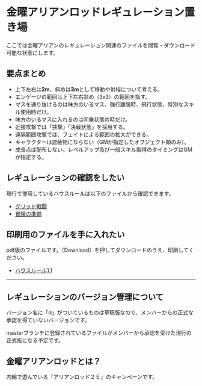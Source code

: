 # 金曜アリアンロッドレギュレーション置き場
ここでは金曜アリアンのレギュレーション関連のファイルを閲覧・ダウンロード可能な状態にします。

## 要点まとめ
- 上下左右は**2m**、斜めは**3m**として移動や射程について考える。
- エンゲージの範囲は上下左右斜め（3x3）の範囲を指す。
- マスを通り抜けるのは味方のいるマス、強行離脱時、飛行状態、特別なスキル使用時だけ。
- 味方のいるマスに入れるのは同乗状態の時だけ。
- 近接攻撃では「挟撃」「決戦状態」を採用する。
- 遠隔範囲攻撃では、フェイトによる範囲の拡大ができる。
- キャラクターは遮蔽物にならない（GMが指定したオブジェクト類のみ）。
- 成長点は配布しない。レベルアップ及び一般スキル取得のタイミングはGMが指定する。

## レギュレーションの確認をしたい
現行で使用しているハウスルールは以下のファイルから確認できます。
- [グリッド戦闘](グリッド戦闘.md)
- [冒険の準備](冒険の準備.md)

## 印刷用のファイルを手に入れたい
pdf版のファイルです。〔Download〕を押してダウンロードのうえ、印刷してください。
- [ハウスルール1.1](ハウスルール1.1.pdf)

___

## レギュレーションのバージョン管理について
バージョン名に「α」がついているものは草稿版なので、メンバーからの正式な承認を得ていないバージョンです。

masterブランチに登録されているファイルがメンバーから承認を受けた現行の正式版になる予定です。

## 金曜アリアンロッドとは？
内輪で遊んでいる『アリアンロッド２Ｅ』のキャンペーンです。
